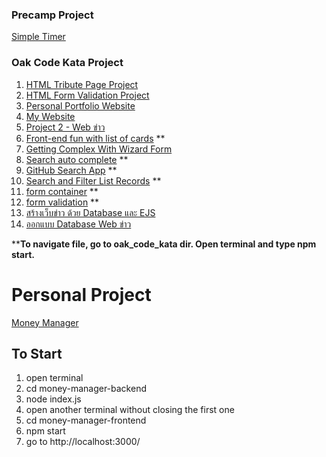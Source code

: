 ### Precamp Project
  [Simple Timer](https://scratch.mit.edu/projects/403086382/)
  

### Oak Code Kata Project

  1. [HTML Tribute Page Project](https://github.com/Rainstriker/OakCodeKata_codecamp_-6/tree/master/HTML%20Project/Project%201%20-%20HTML%20Tribute%20Page%20Project)
  2. [HTML Form Validation Project](https://github.com/Rainstriker/OakCodeKata_codecamp_-6/tree/master/HTML%20Project/Project%202%20-%20HTML%20Form%20Validation%20Project)
  3. [Personal Portfolio Website](https://github.com/Rainstriker/OakCodeKata_codecamp_-6/tree/master/HTML%20Project/Project%203%20-%20Personal%20Portfolio%20Website)
  4. [My Website](https://github.com/Rainstriker/OakCodeKata_codecamp_-6/tree/master/HTML%20Responsive%20with%20Bootstrap/Project%201%20-%20My%20Website)
  5. [Project 2 - Web ข่าว](https://github.com/Rainstriker/OakCodeKata_codecamp_-6/tree/master/HTML%20Responsive%20with%20Bootstrap/Project%202%20-%20%20Web%20%E0%B8%82%E0%B9%88%E0%B8%B2%E0%B8%A7)
  6. [Front-end fun with list of cards](https://github.com/Rainstriker/OakCodeKata_codecamp_-6/tree/master/React%20Project/oak_code_kata/src/components/CardList) **
  7. [Getting Complex With Wizard Form](https://github.com/Rainstriker/OakCodeKata_codecamp_-6/tree/master/React%20Project/oak_code_kata/src/components/WizardForm) 
  8. [Search auto complete](https://github.com/Rainstriker/OakCodeKata_codecamp_-6/tree/master/React%20Project/oak_code_kata/src/components/AutoComplete) **
  9. [GitHub Search App](https://github.com/Rainstriker/OakCodeKata_codecamp_-6/tree/master/React%20Project/oak_code_kata/src/components/GitHubSearch) **
  10. [Search and Filter List Records](https://github.com/Rainstriker/OakCodeKata_codecamp_-6/tree/master/React%20Project/oak_code_kata/src/components/SearchFilter) **
  11. [form container](https://github.com/Rainstriker/OakCodeKata_codecamp_-6/tree/master/React%20Project/oak_code_kata/src/components/SampleForm) **
  12. [form validation](https://github.com/Rainstriker/OakCodeKata_codecamp_-6/tree/master/React%20Project/oak_code_kata/src/components/ValidatedForm) **
  13. [สร้างเว็บข่าว ด้วย Database และ EJS](https://github.com/Rainstriker/OakCodeKata_codecamp_-6/tree/master/ExpressJS%20%2B%20Database%20%2B%20EJS/EJS)
  14. [ออกแบบ Database Web ข่าว](https://github.com/Rainstriker/OakCodeKata_codecamp_-6/tree/master/Database/Database%20Web)

  ****To navigate file, go to oak_code_kata dir. Open terminal and type npm start.**
  
# Personal Project

  [Money Manager](https://github.com/Rainstriker/money-manager)
  
  ## To Start
  1. open terminal
  2. cd money-manager-backend
  3. node index.js
  4. open another terminal without closing the first one
  5. cd money-manager-frontend
  6. npm start
  7. go to http://localhost:3000/
